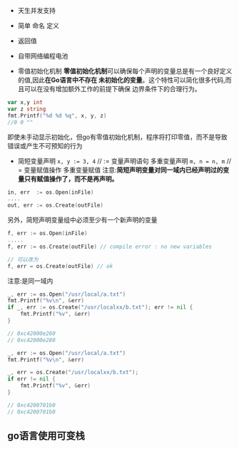 
- 天生并发支持

- 简单 命名 定义 
- 返回值 
- 自带网络编程电池

- 零值初始化机制
**零值初始化机制**可以确保每个声明的变量总是有一个良好定义的值,因此**在Go语言中不存在 未初始化的变量**。这个特性可以简化很多代码,而且可以在没有增加额外工作的前提下确保 边界条件下的合理行为。

```go
var x,y int
var z string
fmt.Printf("%d %d %q", x, y, z)
//0 0 "" 
```
即使未手动显示初始化，但go有零值初始化机制，程序将打印零值，而不是导致错误或产生不可预知的行为

- 简短变量声明
`x, y := 3, 4` // := 变量声明语句  多重变量声明
`m, n = n, m`  //  = 变量赋值操作  多重变量赋值
注意:**简短声明变量对同一域内已经声明过的变量只有赋值操作了，而不是再声明。**

```go
in, err  := os.Open(inFile)
....
out, err := os.Create(outFile)
```

另外，简短声明变量组中必须至少有一个新声明的变量
```go
f, err := os.Open(inFile)
.....
f, err := os.Create(outFile) // compile error : no new variables

// 可以改为
f, err = os.Create(outFile) // ok 
```

注意:是同一域内
```go
_, err := os.Open("/usr/local/a.txt")
fmt.Printf("%v\n", &err)
if _, err := os.Create("/usr/localxx/b.txt"); err != nil {
    fmt.Printf("%v", &err)
}

// 0xc42000e260
// 0xc42000e280
```

```go
_, err := os.Open("/usr/local/a.txt")
fmt.Printf("%v\n", &err)

_, err = os.Create("/usr/localxx/b.txt");
if err != nil {
    fmt.Printf("%v", &err)
}

// 0xc4200701b0
// 0xc4200701b0
```


## go语言使用可变栈

